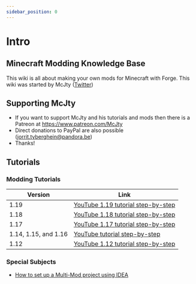 ```yaml
---
sidebar_position: 0
---
```


# Intro

## Minecraft Modding Knowledge Base

This wiki is all about making your own mods for Minecraft with Forge.
This wiki was started by McJty ([Twitter](https://twitter.com/McJty))

## Supporting McJty
* If you want to support McJty and his tutorials and mods then there is a Patreon at https://www.patreon.com/McJty
* Direct donations to PayPal are also possible (jorrit.tyberghein@pandora.be)
* Thanks!

## Tutorials

### Modding Tutorials

| Version              | Link                                                                |
|----------------------|---------------------------------------------------------------------|
| 1.19                 | [YouTube 1.19 tutorial step-by-step](./1.19/1.19.md)                |
| 1.18                 | [YouTube 1.18 tutorial step-by-step](./1.18/1.18.md)                |
| 1.17                 | [YouTube 1.17 tutorial step-by-step](./1.17/1.17.md)                |
| 1.14, 1.15, and 1.16 | [YouTube tutorial step-by-step](./1.14-1.15-1.16/1.14-1.15-1.16.md) |
| 1.12                 | [YouTube 1.12 tutorial step-by-step](./1.12/1.12.md)                |

### Special Subjects

* [How to set up a Multi-Mod project using IDEA](./misc/project/project.md)
